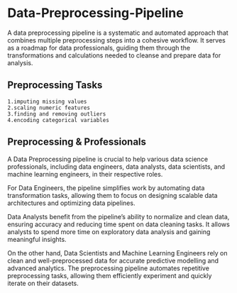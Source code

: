 # Data-Preprocessing-Pipeline
A data preprocessing pipeline is a systematic and automated approach that combines multiple preprocessing steps into a cohesive workflow. It serves as a roadmap for data professionals, guiding them through the transformations and calculations needed to cleanse and prepare data for analysis. 

## Preprocessing Tasks
    1.imputing missing values
    2.scaling numeric features
    3.finding and removing outliers
    4.encoding categorical variables

## Preprocessing & Professionals
A Data Preprocessing pipeline is crucial to help various data science professionals, including data engineers, data analysts, data scientists, and machine learning engineers, in their respective roles.

For Data Engineers, the pipeline simplifies work by automating data transformation tasks, allowing them to focus on designing scalable data architectures and optimizing data pipelines.

Data Analysts benefit from the pipeline’s ability to normalize and clean data, ensuring accuracy and reducing time spent on data cleaning tasks. It allows analysts to spend more time on exploratory data analysis and gaining meaningful insights.

On the other hand, Data Scientists and Machine Learning Engineers rely on clean and well-preprocessed data for accurate predictive modelling and advanced analytics. The preprocessing pipeline automates repetitive preprocessing tasks, allowing them efficiently experiment and quickly iterate on their datasets.

